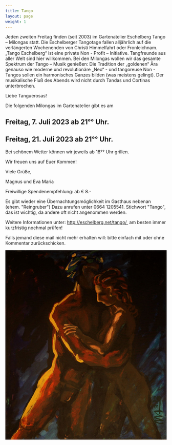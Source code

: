 ```yaml
---
title: Tango
layout: page
weight: 1
---
```


Jeden zweiten Freitag finden (seit 2003) im Gartenatelier Eschelberg Tango – Milongas statt. Die Eschelberger Tangotage fallen alljährlich auf die verlängerten Wochenenden von Christi Himmelfahrt oder Fronleichnam.  
„Tango Eschelberg“ ist eine private Non - Profit – Initiative. Tangfreunde aus aller Welt sind hier willkommen.
Bei den Milongas wollen wir das gesamte Spektrum der Tango – Musik genießen: Die Tradition der „goldenen“ Ära genauso wie moderne und revolutionäre „Neo“ - und tangoreuse Non -Tangos sollen ein harmonisches Ganzes bilden (was meistens gelingt).
Der musikalische Fluß des Abends wird nicht durch Tandas und Cortinas unterbrochen.

Liebe Tanguerosas!

Die folgenden Milongas im Gartenatelier gibt es am 

## Freitag, 7. Juli 2023  ab 21°° Uhr. 

## Freitag, 21. Juli 2023  ab 21°° Uhr. 

Bei schönem Wetter können wir jeweils ab 18°° Uhr grillen.

Wir freuen uns auf Euer Kommen! 

Viele Grüße,

Magnus und Eva Maria

Freiwillige Spendenempfehlung: ab € 8.- 

Es gibt wieder eine Übernachtungsmöglichkeit im Gasthaus nebenan (ehem. "Reingruber") Dazu anrufen unter 0664 1205541. Stichwort "Tango", das ist wichtig, da andere oft nicht angenommen werden.

Weitere Informationen unter: http://eschelberg.net/tango/  am besten immer kurzfristig nochmal prüfen!

Falls jemand diese mail nicht mehr erhalten will: bitte einfach mit oder ohne Kommentar zurückschicken.



![Titel](/files/tango/TB12_248.jpg)

